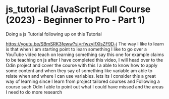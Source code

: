 # js_tutorial (JavaScript Full Course (2023) - Beginner to Pro - Part 1)
 Doing a js Tutorial following up on this
Tutorial

https://youtu.be/SBmSRK3feww?si=rfwzyIfXIsZF9D-j
The way I like to learn is that when I am starting point to learn something 
I like to go over a YouTube video teach on learning something 
 say this one for example claims to be teaching on js after I have completed
 this video, I will head over to the Odin project and cover the course with this I a
able to know how to apply some content and when they say of something like variable 
am able to relate when and where I can use variables.
 lets its I consider this a great way of learning since I learn from 
 project tailored courses and Following a course such Odin I able to 
point out what I could have missed and the areas I need to do more research
